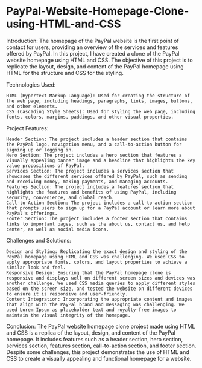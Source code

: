 # PayPal-Website-Homepage-Clone-using-HTML-and-CSS

Introduction:
The homepage of the PayPal website is the first point of contact for users, providing an overview of the services and features offered by PayPal. In this project, I have created a clone of the PayPal website homepage using HTML and CSS. The objective of this project is to replicate the layout, design, and content of the PayPal homepage using HTML for the structure and CSS for the styling.

Technologies Used:

    HTML (Hypertext Markup Language): Used for creating the structure of the web page, including headings, paragraphs, links, images, buttons, and other elements.
    CSS (Cascading Style Sheets): Used for styling the web page, including fonts, colors, margins, paddings, and other visual properties.

Project Features:

    Header Section: The project includes a header section that contains the PayPal logo, navigation menu, and a call-to-action button for signing up or logging in.
    Hero Section: The project includes a hero section that features a visually appealing banner image and a headline that highlights the key value propositions of PayPal.
    Services Section: The project includes a services section that showcases the different services offered by PayPal, such as sending and receiving money, making payments, and managing accounts.
    Features Section: The project includes a features section that highlights the features and benefits of using PayPal, including security, convenience, and global reach.
    Call-to-Action Section: The project includes a call-to-action section that prompts users to sign up for a PayPal account or learn more about PayPal's offerings.
    Footer Section: The project includes a footer section that contains links to important pages, such as the about us, contact us, and help center, as well as social media icons.

Challenges and Solutions:

    Design and Styling: Replicating the exact design and styling of the PayPal homepage using HTML and CSS was challenging. We used CSS to apply appropriate fonts, colors, and layout properties to achieve a similar look and feel.
    Responsive Design: Ensuring that the PayPal homepage clone is responsive and displays well on different screen sizes and devices was another challenge. We used CSS media queries to apply different styles based on the screen size, and tested the website on different devices to ensure it is responsive and user-friendly.
    Content Integration: Incorporating the appropriate content and images that align with the PayPal brand and messaging was challenging. We used Lorem Ipsum as placeholder text and royalty-free images to maintain the visual integrity of the homepage.

Conclusion:
The PayPal website homepage clone project made using HTML and CSS is a replica of the layout, design, and content of the PayPal homepage. It includes features such as a header section, hero section, services section, features section, call-to-action section, and footer section. Despite some challenges, this project demonstrates the use of HTML and CSS to create a visually appealing and functional homepage for a website.
